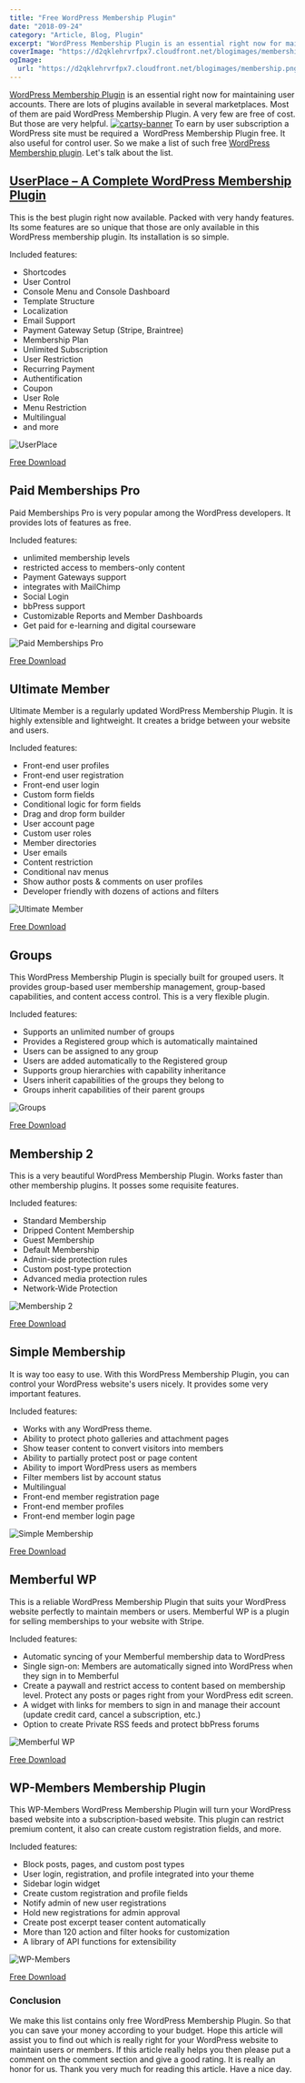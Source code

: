 ```yaml
---
title: "Free WordPress Membership Plugin"
date: "2018-09-24"
category: "Article, Blog, Plugin"
excerpt: "WordPress Membership Plugin is an essential right now for maintaining user accounts. There are lots of plugins available in several marketplaces. Most of them are paid WordPress Membership Plugin. A very few are free of cost. But those are very helpful. To earn by user subscription a WordPress site must be required a  WordPress Membership Plugin free. It also "
coverImage: "https://d2qklehrvrfpx7.cloudfront.net/blogimages/membership.png"
ogImage:
  url: "https://d2qklehrvrfpx7.cloudfront.net/blogimages/membership.png"
---
```


[WordPress Membership Plugin](https://landing.redq.io/userplace) is an essential right now for maintaining user accounts. There are lots of plugins available in several marketplaces. Most of them are paid WordPress Membership Plugin. A very few are free of cost. But those are very helpful.
[![cartsy-banner](https://d2qklehrvrfpx7.cloudfront.net/blogimages/cartsy-banner.jpg)](https://bit.ly/cartsyTheme)
To earn by user subscription a WordPress site must be required a  WordPress Membership Plugin free. It also useful for control user. So we make a list of such free [WordPress Membership plugin](https://redq.io/blog/best-wordpress-plugin-for-user-registration-and-login/). Let's talk about the list.

## [UserPlace – A Complete WordPress Membership Plugin](https://landing.redq.io/userplace)

This is the best plugin right now available. Packed with very handy features. Its some features are so unique that those are only available in this WordPress membership plugin. Its installation is so simple.

Included features:

- Shortcodes
- User Control
- Console Menu and Console Dashboard
- Template Structure
- Localization
- Email Support
- Payment Gateway Setup (Stripe, Braintree)
- Membership Plan
- Unlimited Subscription
- User Restriction
- Recurring Payment
- Authentification
- Coupon
- User Role
- Menu Restriction
- Multilingual
- and more

![UserPlace](https://d2qklehrvrfpx7.cloudfront.net/blogimages/membership1.png " UserPlace")

<a href="https://wordpress.org/plugins/userplace-member-subscription-restriction-payments/" class="btn">Free Download</a>

## Paid Memberships Pro

Paid Memberships Pro is very popular among the WordPress developers. It provides lots of features as free.

Included features:

- unlimited membership levels
- restricted access to members-only content
- Payment Gateways support
- integrates with MailChimp
- Social Login
- bbPress support
- Customizable Reports and Member Dashboards
- Get paid for e-learning and digital courseware

![Paid Memberships Pro](https://d2qklehrvrfpx7.cloudfront.net/blogimages/membership2.png "Paid Memberships Pro")

<a href="https://downloads.wordpress.org/plugin/paid-memberships-pro.1.9.5.3.zip" class="btn">Free Download</a>

## Ultimate Member

Ultimate Member is a regularly updated WordPress Membership Plugin. It is highly extensible and lightweight. It creates a bridge between your website and users.

Included features:

- Front-end user profiles
- Front-end user registration
- Front-end user login
- Custom form fields
- Conditional logic for form fields
- Drag and drop form builder
- User account page
- Custom user roles
- Member directories
- User emails
- Content restriction
- Conditional nav menus
- Show author posts & comments on user profiles
- Developer friendly with dozens of actions and filters

![Ultimate Member](https://d2qklehrvrfpx7.cloudfront.net/blogimages/membership3.png "Ultimate Member")

<a href="https://downloads.wordpress.org/plugin/ultimate-member.2.0.25.zip" class="btn">Free Download</a>

## Groups

This WordPress Membership Plugin is specially built for grouped users. It provides group-based user membership management, group-based capabilities, and content access control. This is a very flexible plugin.

Included features:

- Supports an unlimited number of groups
- Provides a Registered group which is automatically maintained
- Users can be assigned to any group
- Users are added automatically to the Registered group
- Supports group hierarchies with capability inheritance
- Users inherit capabilities of the groups they belong to
- Groups inherit capabilities of their parent groups

![Groups](https://d2qklehrvrfpx7.cloudfront.net/blogimages/membership4.png "Groups")

<a href="https://downloads.wordpress.org/plugin/groups.2.3.1.zip" class="btn">Free Download</a>

## Membership 2

This is a very beautiful WordPress Membership Plugin. Works faster than other membership plugins. It posses some requisite features.

Included features:

- Standard Membership
- Dripped Content Membership
- Guest Membership
- Default Membership
- Admin-side protection rules
- Custom post-type protection
- Advanced media protection rules
- Network-Wide Protection

![Membership 2](https://d2qklehrvrfpx7.cloudfront.net/blogimages/membership5.png "Membership 2")

<a href="https://downloads.wordpress.org/plugin/membership.4.1.5.zip" class="btn">Free Download</a>

## Simple Membership

It is way too easy to use. With this WordPress Membership Plugin, you can control your WordPress website's users nicely. It provides some very important features.

Included features:

- Works with any WordPress theme.
- Ability to protect photo galleries and attachment pages
- Show teaser content to convert visitors into members
- Ability to partially protect post or page content
- Ability to import WordPress users as members
- Filter members list by account status
- Multilingual
- Front-end member registration page
- Front-end member profiles
- Front-end member login page

![Simple Membership](https://d2qklehrvrfpx7.cloudfront.net/blogimages/membership6.png "Simple Membership")

<a href="https://downloads.wordpress.org/plugin/simple-membership.zip" class="btn">Free Download</a>

## Memberful WP

This is a reliable WordPress Membership Plugin that suits your WordPress website perfectly to maintain members or users. Memberful WP is a plugin for selling memberships to your website with Stripe.

Included features:

- Automatic syncing of your Memberful membership data to WordPress
- Single sign-on: Members are automatically signed into WordPress when they sign in to Memberful
- Create a paywall and restrict access to content based on membership level. Protect any posts or pages right from your WordPress edit screen.
- A widget with links for members to sign in and manage their account (update credit card, cancel a subscription, etc.)
- Option to create Private RSS feeds and protect bbPress forums

![Memberful WP](https://d2qklehrvrfpx7.cloudfront.net/blogimages/membership7.png "Memberful WP")

<a href="https://downloads.wordpress.org/plugin/memberful-wp.1.40.1.zip" class="btn">Free Download</a>

## WP-Members Membership Plugin

This WP-Members WordPress Membership Plugin will turn your WordPress based website into a subscription-based website. This plugin can restrict premium content, it also can create custom registration fields, and more.

Included features:

- Block posts, pages, and custom post types
- User login, registration, and profile integrated into your theme
- Sidebar login widget
- Create custom registration and profile fields
- Notify admin of new user registrations
- Hold new registrations for admin approval
- Create post excerpt teaser content automatically
- More than 120 action and filter hooks for customization
- A library of API functions for extensibility

![WP-Members](https://d2qklehrvrfpx7.cloudfront.net/blogimages/membership8.png"WP-Members")

<a href="https://downloads.wordpress.org/plugin/wp-members.zip" class="btn">Free Download</a>

### Conclusion

We make this list contains only free WordPress Membership Plugin. So that you can save your money according to your budget. Hope this article will assist you to find out which is really right for your WordPress website to maintain users or members. If this article really helps you then please put a comment on the comment section and give a good rating. It is really an honor for us. Thank you very much for reading this article. Have a nice day.
